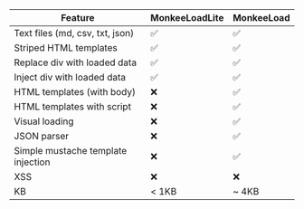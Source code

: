 | Feature                            | MonkeeLoadLite | MonkeeLoad |
| ---------------------------------- | -------------- | ---------- |
| Text files (md, csv, txt, json)    | ✅             | ✅         |
| Striped HTML templates             | ✅             | ✅         |
| Replace div with loaded data       | ✅             | ✅         |
| Inject div with loaded data        | ✅             | ✅         |
| HTML templates (with body)         | ❌             | ✅         |
| HTML templates with script         | ❌             | ✅         |
| Visual loading                     | ❌             | ✅         |
| JSON parser                        | ❌             | ✅         |
| Simple mustache template injection | ❌             | ✅         |
| XSS                                | ❌             | ❌         |
| KB                                 | < 1KB          | ~ 4KB      |
